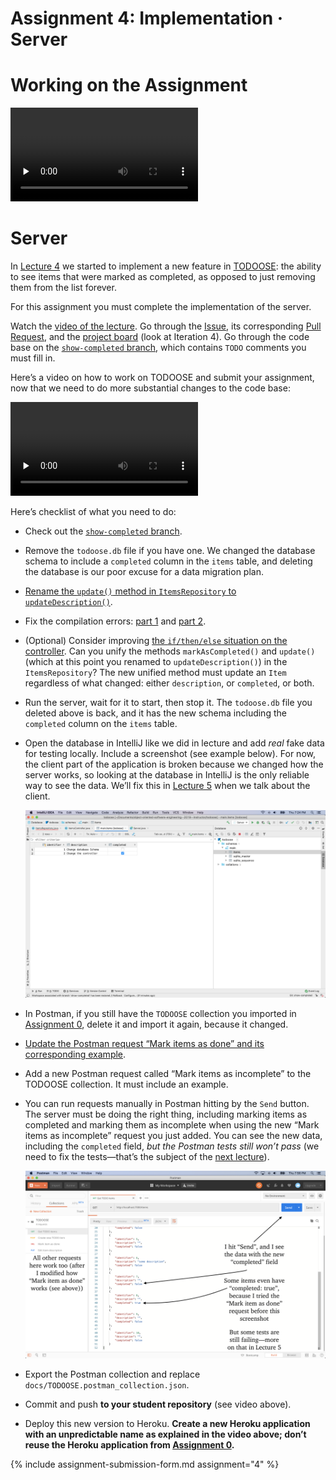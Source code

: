 # Assignment 4: Implementation · Server

# Working on the Assignment

<video src="https://archive.org/download/jhu-oose/oose--assignments--4.mp4" controls preload="none"></video>

# Server

In [Lecture 4](/lectures/4) we started to implement a new feature in [TODOOSE](https://github.com/jhu-oose/todoose/): the ability to see items that were marked as completed, as opposed to just removing them from the list forever.

For this assignment you must complete the implementation of the server.

Watch the [video of the lecture](/lectures/4). Go through the [Issue](https://github.com/jhu-oose/todoose/issues/24), its corresponding [Pull Request](https://github.com/jhu-oose/todoose/pull/25), and the [project board](https://github.com/jhu-oose/todoose/projects/3) (look at Iteration 4). Go through the code base on the [`show-completed` branch](https://github.com/jhu-oose/todoose/tree/show-completed), which contains `TODO` comments you must fill in.

Here’s a video on how to work on TODOOSE and submit your assignment, now that we need to do more substantial changes to the code base:

<video src="https://archive.org/download/jhu-oose/oose--programming-assignment.mp4" controls preload="none"></video>

Here’s checklist of what you need to do:

- Check out the [`show-completed` branch](https://github.com/jhu-oose/todoose/tree/show-completed).

- Remove the `todoose.db` file if you have one. We changed the database schema to include a `completed` column in the `items` table, and deleting the database is our poor excuse for a data migration plan.

- [Rename the `update()` method in `ItemsRepository` to `updateDescription()`](https://github.com/jhu-oose/todoose/blob/46d406a0a4246f77a615e5ae939b4a6de25d2095/src/main/java/com/jhuoose/todoose/repositories/ItemsRepository.java#L65).

- Fix the compilation errors: [part 1](https://github.com/jhu-oose/todoose/blob/46d406a0a4246f77a615e5ae939b4a6de25d2095/src/main/java/com/jhuoose/todoose/repositories/ItemsRepository.java#L23) and [part 2](https://github.com/jhu-oose/todoose/blob/46d406a0a4246f77a615e5ae939b4a6de25d2095/src/main/java/com/jhuoose/todoose/repositories/ItemsRepository.java#L39).

- (Optional) Consider improving [the `if/then/else` situation on the controller](https://github.com/jhu-oose/todoose/blob/46d406a0a4246f77a615e5ae939b4a6de25d2095/src/main/java/com/jhuoose/todoose/controllers/ItemsController.java#L28-L29). Can you unify the methods `markAsCompleted()` and `update()` (which at this point you renamed to `updateDescription()`) in the `ItemsRepository`? The new unified method must update an `Item` regardless of what changed: either `description`, or `completed`, or both.

- Run the server, wait for it to start, then stop it. The `todoose.db` file you deleted above is back, and it has the new schema including the `completed` column on the `items` table.

- Open the database in IntelliJ like we did in lecture and add _real_ fake data for testing locally. Include a screenshot (see example below). For now, the client part of the application is broken because we changed how the server works, so looking at the database in IntelliJ is the only reliable way to see the data. We’ll fix this in [Lecture 5](/lectures/5) when we talk about the client.

  ![Real fake data](real-fake-data.png)

- In Postman, if you still have the `TODOOSE` collection you imported in [Assignment 0](/assignments/0), delete it and import it again, because it changed.

- [Update the Postman request “Mark items as done” and its corresponding example](https://github.com/jhu-oose/todoose/blob/46d406a0a4246f77a615e5ae939b4a6de25d2095/src/main/java/com/jhuoose/todoose/Server.java#L27-L30).

- Add a new Postman request called “Mark items as incomplete” to the TODOOSE collection. It must include an example.

- You can run requests manually in Postman hitting by the `Send` button. The server must be doing the right thing, including marking items as completed and marking them as incomplete when using the new “Mark items as incomplete” request you just added. You can see the new data, including the `completed` field, _but the Postman tests still won’t pass_ (we need to fix the tests—that’s the subject of the [next lecture](/lectures/5)).

  ![Postman](postman.png)

- Export the Postman collection and replace `docs/TODOOSE.postman_collection.json`.

- Commit and push **to your student repository** (see video above).

- Deploy this new version to Heroku. **Create a new Heroku application with an unpredictable name as explained in the video above; don’t reuse the Heroku application from [Assignment 0](/assignments/0).**

{% include assignment-submission-form.md assignment="4" %}
